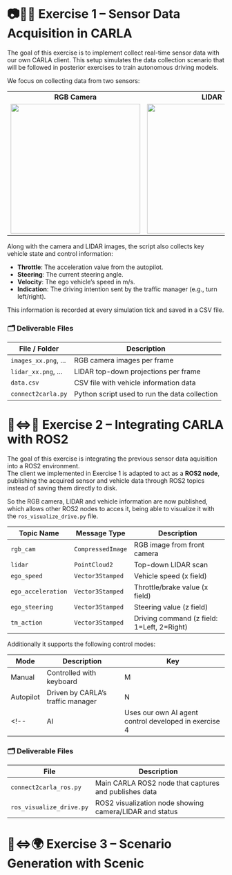 # 📷🚗📡 Exercise 1 – Sensor Data Acquisition in CARLA
The goal of this exercise is to implement collect real-time sensor data with our own CARLA client. This setup simulates the data collection scenario that will be followed in posterior exercises to train autonomous driving models.

We focus on collecting data from two sensors:

<div align="center">

<table>
  <tr>
    <td align="center"><strong>RGB Camera</strong></td>
    <td align="center"><strong>LIDAR</strong></td>
  </tr>
  <tr>
    <td><img src="https://github.com/user-attachments/assets/318b869e-dd27-40f7-a803-89766996a967" width="300"/></td>
    <td><img src="https://github.com/user-attachments/assets/aed5d579-8a93-4308-9e9f-ddaa2fba93f3" width="300"/></td>
  </tr>
</table>

</div>

Along with the camera and LIDAR images, the script also collects key vehicle state and control information:

- **Throttle**: The acceleration value from the autopilot.
- **Steering**: The current steering angle.
- **Velocity**: The ego vehicle’s speed in m/s.
- **Indication**: The driving intention sent by the traffic manager (e.g., turn left/right).

This information is recorded at every simulation tick and saved in a CSV file. 
### 🗂️ Deliverable Files
<div align="center">
  
| File / Folder        | Description                                      |
|----------------------|--------------------------------------------------|
| `images_xx.png`, ...   | RGB camera images per frame                     |
| `lidar_xx.png`, ...  | LIDAR top-down projections per frame            |
| `data.csv`           | CSV file with vehicle information data |
| `connect2carla.py`   | Python script used to run the data collection   |

</div>

# 🚗⇔🤖 Exercise 2 – Integrating CARLA with ROS2
The goal of this exercise is integrating the previous sensor data aquisition into a ROS2 environment.  
The client we implemented in Exercise 1 is adapted to act as a **ROS2 node**, publishing the acquired sensor and vehicle data through ROS2 topics instead of saving them directly to disk.

So the RGB camera, LIDAR and vehicle information are now published, which allows other ROS2 nodes to acces it, being able to visualize it with the `ros_visualize_drive.py` file.
<div align="center">
  
| Topic Name         | Message Type        | Description                                |
|--------------------|---------------------|--------------------------------------------|
| `rgb_cam`          | `CompressedImage`   | RGB image from front camera                |
| `lidar`            | `PointCloud2`       | Top-down LIDAR scan                        |
| `ego_speed`        | `Vector3Stamped`    | Vehicle speed (x field)                    |
| `ego_acceleration` | `Vector3Stamped`    | Throttle/brake value (x field)             |
| `ego_steering`     | `Vector3Stamped`    | Steering value (z field)                   |
| `tm_action`        | `Vector3Stamped`    | Driving command (z field: 1=Left, 2=Right) |

</div>

Additionally it supports the following control modes:
<div align="center">
  
| Mode        | Description                                 | Key |
|-------------|---------------------------------------------|-----|
| Manual      | Controlled with keyboard                    | M   |
| Autopilot   | Driven by CARLA’s traffic manager           | N   |
<!-- | AI  | Uses our own AI agent control developed in exercise 4 | B   | -->

</div>

### 🗂️ Deliverable Files
<div align="center">
  
| File                    | Description                                               |
|-------------------------|-----------------------------------------------------------|
| `connect2carla_ros.py`  | Main CARLA ROS2 node that captures and publishes data     |
| `ros_visualize_drive.py`| ROS2 visualization node showing camera/LIDAR and status   |

</div>

# 🚗⇔🌍 Exercise 3 – Scenario Generation with Scenic
